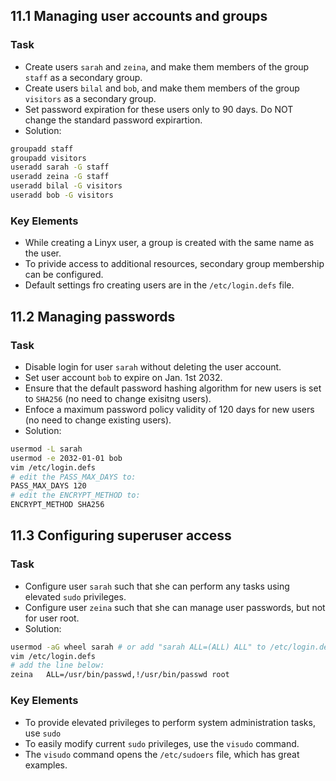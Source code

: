 ## 11.1 Managing user accounts and groups
### Task
- Create users `sarah` and `zeina`, and make them members of the group `staff` as a secondary group.
- Create users `bilal` and `bob`, and make them members of the group `visitors` as a secondary group.
- Set password expiration for these users only to 90 days. Do NOT change the standard password expirartion.
- Solution:

```bash
groupadd staff
groupadd visitors
useradd sarah -G staff
useradd zeina -G staff
useradd bilal -G visitors
useradd bob -G visitors
```
### Key Elements
- While creating a Linyx user, a group is created with the same name as the user.
- To privide access to additional resources, secondary group membership can be configured.
- Default settings fro creating users are in the `/etc/login.defs` file.

## 11.2 Managing passwords
### Task
- Disable login for user `sarah` without deleting the user account.
- Set user account `bob` to expire on Jan. 1st 2032.
- Ensure that the default password hashing algorithm for new users is set to `SHA256` (no need to change exisitng users).
- Enfoce a maximum password policy validity of 120 days for new users (no need to change existing users).
- Solution:

```bash
usermod -L sarah
usermod -e 2032-01-01 bob
vim /etc/login.defs
# edit the PASS_MAX_DAYS to:
PASS_MAX_DAYS 120
# edit the ENCRYPT_METHOD to:
ENCRYPT_METHOD SHA256
```

## 11.3 Configuring superuser access
### Task
- Configure user `sarah` such that she can perform any tasks using elevated `sudo` privileges.
- Configure user `zeina` such that she can manage user passwords, but not for user root.
- Solution:

```bash
usermod -aG wheel sarah # or add "sarah ALL=(ALL) ALL" to /etc/login.defs
vim /etc/login.defs
# add the line below:
zeina   ALL=/usr/bin/passwd,!/usr/bin/passwd root
```

### Key Elements
- To provide elevated privileges to perform system administration tasks, use `sudo`
- To easily modify current `sudo` privileges, use the `visudo` command.
- The `visudo` command opens the `/etc/sudoers` file, which has great examples.